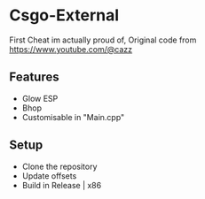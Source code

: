 # Csgo-External
First Cheat im actually proud of, Original code from https://www.youtube.com/@cazz

## Features
- Glow ESP
- Bhop
- Customisable in "Main.cpp"

## Setup
- Clone the repository
- Update offsets
- Build in Release | x86
